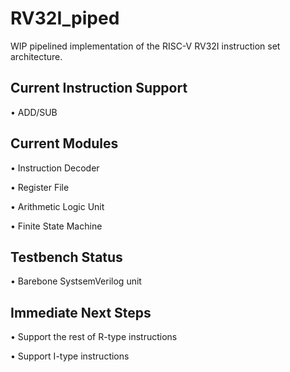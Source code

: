 # RV32I_piped
WIP pipelined implementation of the RISC-V RV32I instruction set architecture.

## Current Instruction Support
• ADD/SUB

## Current Modules
• Instruction Decoder

• Register File

• Arithmetic Logic Unit

• Finite State Machine

## Testbench Status
• Barebone SystsemVerilog unit

## Immediate Next Steps
• Support the rest of R-type instructions

• Support I-type instructions   